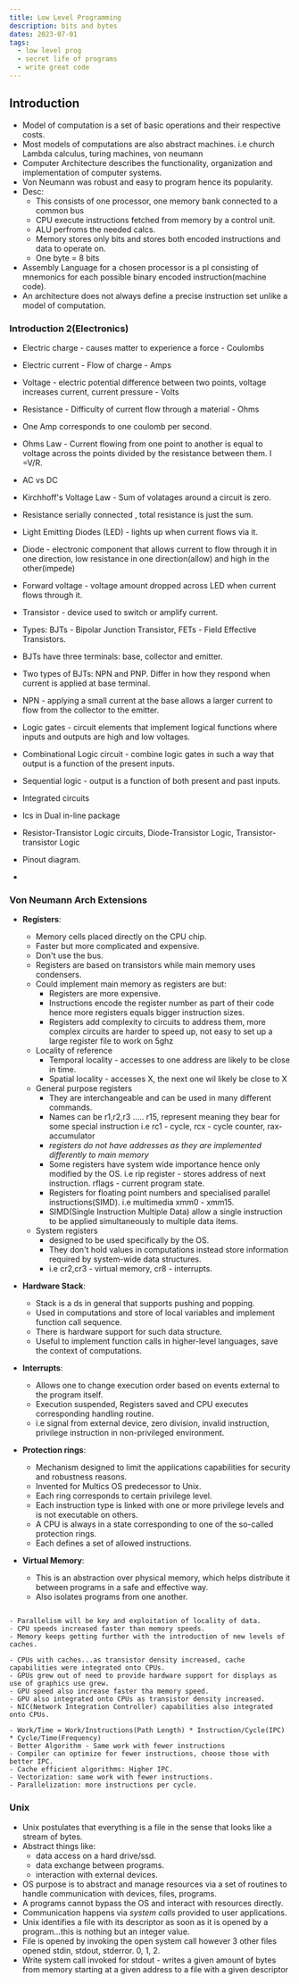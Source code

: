 ```yaml
---
title: Low Level Programming
description: bits and bytes 
dates: 2023-07-01
tags:
  - low level prog
  - secret life of programs
  - write great code
---
```

## Introduction

- Model of computation is a set of basic operations and their respective costs.
- Most models of computations are also abstract machines. i.e church Lambda calculus, turing machines, von neumann
- Computer Architecture describes the functionality, organization and implementation of computer systems.
- Von Neumann was robust and easy to program hence its popularity.
- Desc:
  - This consists of one processor, one memory bank connected to a common bus
  - CPU execute instructions fetched from memory by a control unit.
  - ALU perfroms the needed calcs.
  - Memory stores only bits and stores both encoded instructions and data to operate on.
  - One byte = 8 bits
- Assembly Language for a chosen processor is a pl consisting of mnemonics for each possible binary encoded instruction(machine code).
- An architecture does not always define a precise instruction set unlike a model of computation.


### Introduction 2(Electronics)

- Electric charge - causes matter to experience a force - Coulombs
- Electric current - Flow of charge - Amps
- Voltage - electric potential difference between two points, voltage increases current, current pressure - Volts
- Resistance - Difficulty of current flow through a material - Ohms

- One Amp corresponds to one coulomb per second.
- Ohms Law - Current flowing from one point to another is equal to voltage across the points divided by the resistance between them. I =V/R.
- AC vs DC
- Kirchhoff's Voltage Law - Sum of volatages around a circuit is zero.
- Resistance serially connected , total resistance is just the sum.
- Light Emitting Diodes (LED) - lights up when current flows via it.
- Diode - electronic component that allows current to flow through it in one direction, low resistance in one direction(allow) and high in the other(impede)
- Forward voltage - voltage amount dropped across LED when current flows through it.
- Transistor - device used to switch or amplify current.
- Types: BJTs - Bipolar Junction Transistor, FETs - Field Effective Transistors.
- BJTs have three terminals: base, collector and emitter.
- Two types of BJTs: NPN and PNP. Differ in how they respond when current is applied at base terminal.
- NPN - applying a small current at the base allows a larger current to flow from the collector to the emitter.

- Logic gates - circuit elements that implement logical functions where inputs and outputs are high and low voltages.
- Combinational Logic circuit - combine logic gates in such a way that output is a function of the present inputs.
- Sequential logic - output is a function of both present and past inputs.
- Integrated circuits 
- Ics in Dual in-line package
- Resistor-Transistor Logic circuits, Diode-Transistor Logic, Transistor-transistor Logic
- Pinout diagram.
-  

### Von Neumann Arch Extensions

- **Registers**: 
  - Memory cells placed directly on the CPU chip.
  - Faster but more complicated and expensive.
  - Don't use the bus.
  - Registers are based on transistors while main memory uses condensers.
  - Could implement main memory as registers are but:
    - Registers are more expensive.
    - Instructions encode the register number as part of their code hence more registers equals bigger instruction sizes.
    - Registers add complexity to circuits to address them, more complex circuits are harder to speed up, not easy to set up a large register file to work on 5ghz
  - Locality of reference
    - Temporal locality - accesses to one address are likely to be close in time.
    - Spatial locality - accesses X, the next one wil likely be close to X
  - General purpose registers
    - They are interchangeable and can be used in many different commands.
    - Names can be r1,r2,r3 ..... r15, represent meaning they bear for some special instruction i.e rc1 - cycle, rcx - cycle counter, rax- accumulator
    - *registers do not have addresses as they are implemented differently to main memory*
    - Some registers have system wide importance hence only modified by the OS. i.e rip register - stores address of next instruction. rflags - current program state.
    - Registers for floating point numbers and specialised parallel instructions(SIMD). i.e multimedia xmm0 - xmm15.
    - SIMD(Single Instruction Multiple Data) allow a single instruction to be applied simultaneously to multiple data items.
  - System registers
    - designed to be used specifically by the OS.
    - They don't hold values in computations instead store information required by system-wide data structures.
    - i.e cr2,cr3 - virtual memory, cr8 - interrupts.
    
- **Hardware Stack**:
  - Stack is a ds in general that supports pushing and popping.
  - Used in computations and store of local variables and implement function call sequence.
  - There is hardware support for such data structure.
  - Useful to implement function calls in higher-level languages, save the context of computations.
  
- **Interrupts**:
  - Allows one to change execution order based on events external to the program itself.
  - Execution suspended, Registers saved and CPU executes corresponding handling routine.
  - i.e signal from external device, zero division, invalid instruction, privilege instruction in non-privileged environment.

- **Protection rings**:
  - Mechanism designed to limit the applications capabilities for security and robustness reasons.
  - Invented for Multics OS predecessor to Unix.
  - Each ring corresponds to certain privilege level.
  - Each instruction type is linked with one or more privilege levels and is not executable on others.
  - A CPU is always in a state corresponding to one of the so-called protection rings.
  - Each defines a set of allowed instructions.

- **Virtual Memory**:
  - This is an abstraction over physical memory, which helps distribute it between programs in a safe and effective way.
  - Also isolates programs from one another.

```eng

- Parallelism will be key and exploitation of locality of data.
- CPU speeds increased faster than memory speeds.
- Memory keeps getting further with the introduction of new levels of caches.
 
- CPUs with caches...as transistor density increased, cache capabilities were integrated onto CPUs.
- GPUs grew out of need to provide hardware support for displays as use of graphics use grew.
- GPU speed also increase faster tha memory speed.
- GPU also integrated onto CPUs as transistor density increased.
- NIC(Network Integration Controller) capabilities also integrated onto CPUs.

- Work/Time = Work/Instructions(Path Length) * Instruction/Cycle(IPC) * Cycle/Time(Frequency)
- Better Algorithm - Same work with fewer instructions
- Compiler can optimize for fewer instructions, choose those with better IPC.
- Cache efficient algorithms: Higher IPC.
- Vectorization: same work with fewer instructions.
- Parallelization: more instructions per cycle.

```

### Unix

- Unix postulates that everything is a file in the sense that looks like a stream of bytes.
- Abstract things like:
  - data access on a hard drive/ssd.
  - data exchange between programs.
  - interaction with external devices.
- OS purpose is to abstract and manage resources via a set of routines to handle communication with devices, files, programs.
- A programs cannot bypass the OS and interact with resources directly.
- Communication happens via *system calls* provided to user applications.
- Unix identifies a file with its descriptor as soon as it is opened by a program...this is nothing but an integer value.
- File is opened by invoking the open system call however 3 other files opened stdin, stdout, stderror. 0, 1, 2.
- Write system call invoked for stdout - writes a given amount of bytes from memory starting at a given address to a file with a given descriptor

